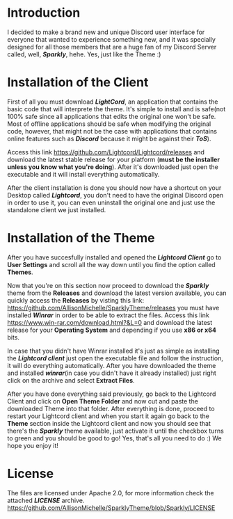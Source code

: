 # Introduction

I decided to make a brand new and unique Discord user interface for everyone that wanted to experience something new, and it was specially designed for all those members that are a huge fan of my Discord Server called, well, ***Sparkly***, hehe. Yes, just like the Theme :)

# Installation of the Client

First of all you must download ***LightCord***, an application that contains the basic code that will interprete the theme. It's simple to install and is safe(not 100% safe since all applications that edits the original one won't be safe. Most of offline applications should be safe when modifying the original code, however, that might not be the case with applications that contains online features such as ***Discord*** because it might be against their ***ToS***).

Access this link https://github.com/Lightcord/Lightcord/releases and download the latest stable release for your platform (**must be the installer unless you know what you're doing**). After it's downloaded just open the executable and it will install everything automatically.

After the client installation is done you should now have a shortcut on your Desktop called ***Lightcord***, you don't need to have the original Discord open in order to use it, you can even uninstall the original one and just use the standalone client we just installed. 


# Installation of the Theme

After you have succesfully installed and opened the ***Lightcord Client*** go to **User Settings** and scroll all the way down until you find the option called **Themes**.

Now that you're on this section now proceed to download the ***Sparkly*** theme from the **Releases** and download the latest version available, you can quickly access the **Releases** by visting this link: https://github.com/AllisonMichelle/SparklyTheme/releases you must have installed ***Winrar*** in order to be able to extract the files. Access this link https://www.win-rar.com/download.html?&L=0 and download the latest release for your **Operating System** and depending if you use **x86 or x64** bits. 

In case that you didn't have Winrar installed it's just as simple as installing the ***Lightcord client*** just open the executable file and follow the instruction, it will do everything automatically. After you have downloaded the theme and installed ***winrar***(in case you didn't have it already installed) just right click on the archive and select **Extract Files**. 

After you have done everything said previously, go back to the Lightcord Client and click on **Open Theme Folder** and now cut and paste the downloaded Theme into that folder. After everything is done, proceed to restart your Lightcord client and when you start it again go back to the **Theme** section inside the Lightcord client and now you should see that there's the ***Sparkly*** theme available, just activate it until the checkbox turns to green and you should be good to go! Yes, that's all you need to do :)
We hope you enjoy it!

# License 

The files are licensed under Apache 2.0, for more information check the attached ***LICENSE*** archive.
https://github.com/AllisonMichelle/SparklyTheme/blob/Sparkly/LICENSE
